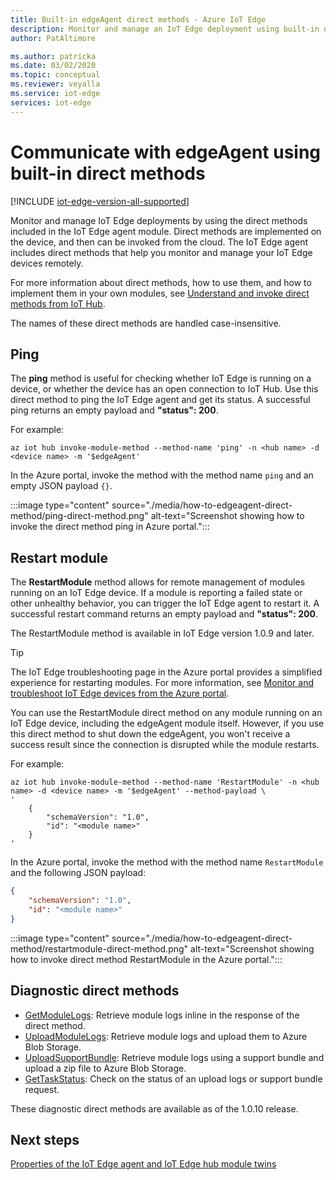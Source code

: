 ```yaml
---
title: Built-in edgeAgent direct methods - Azure IoT Edge
description: Monitor and manage an IoT Edge deployment using built-in direct methods in the IoT Edge agent runtime module
author: PatAltimore

ms.author: patricka
ms.date: 03/02/2020
ms.topic: conceptual
ms.reviewer: veyalla
ms.service: iot-edge
services: iot-edge
---
```


# Communicate with edgeAgent using built-in direct methods

[!INCLUDE [iot-edge-version-all-supported](includes/iot-edge-version-all-supported.md)]

Monitor and manage IoT Edge deployments by using the direct methods included in the IoT Edge agent module. Direct methods are implemented on the device, and then can be invoked from the cloud. The IoT Edge agent includes direct methods that help you monitor and manage your IoT Edge devices remotely.

For more information about direct methods, how to use them, and how to implement them in your own modules, see [Understand and invoke direct methods from IoT Hub](../iot-hub/iot-hub-devguide-direct-methods.md).

The names of these direct methods are handled case-insensitive.

## Ping

The **ping** method is useful for checking whether IoT Edge is running on a device, or whether the device has an open connection to IoT Hub. Use this direct method to ping the IoT Edge agent and get its status. A successful ping returns an empty payload and **"status": 200**.

For example:

```azurecli
az iot hub invoke-module-method --method-name 'ping' -n <hub name> -d <device name> -m '$edgeAgent'
```

In the Azure portal, invoke the method with the method name `ping` and an empty JSON payload `{}`.

:::image type="content" source="./media/how-to-edgeagent-direct-method/ping-direct-method.png" alt-text="Screenshot showing how to invoke the direct method ping in Azure portal.":::

## Restart module

The **RestartModule** method allows for remote management of modules running on an IoT Edge device. If a module is reporting a failed state or other unhealthy behavior, you can trigger the IoT Edge agent to restart it. A successful restart command returns an empty payload and **"status": 200**.

The RestartModule method is available in IoT Edge version 1.0.9 and later.

>[!TIP]
>The IoT Edge troubleshooting page in the Azure portal provides a simplified experience for restarting modules. For more information, see [Monitor and troubleshoot IoT Edge devices from the Azure portal](troubleshoot-in-portal.md).

You can use the RestartModule direct method on any module running on an IoT Edge device, including the edgeAgent module itself. However, if you use this direct method to shut down the edgeAgent, you won't receive a success result since the connection is disrupted while the module restarts.

For example:

```azurecli
az iot hub invoke-module-method --method-name 'RestartModule' -n <hub name> -d <device name> -m '$edgeAgent' --method-payload \
'
    {
        "schemaVersion": "1.0",
        "id": "<module name>"
    }
'
```

In the Azure portal, invoke the method with the method name `RestartModule` and the following JSON payload:

```json
{
    "schemaVersion": "1.0",
    "id": "<module name>"
}
```

:::image type="content" source="./media/how-to-edgeagent-direct-method/restartmodule-direct-method.png" alt-text="Screenshot showing how to invoke direct method RestartModule in the Azure portal.":::

## Diagnostic direct methods

* [GetModuleLogs](how-to-retrieve-iot-edge-logs.md#retrieve-module-logs): Retrieve module logs inline in the response of the direct method.
* [UploadModuleLogs](how-to-retrieve-iot-edge-logs.md#upload-module-logs): Retrieve module logs and upload them to Azure Blob Storage.
* [UploadSupportBundle](how-to-retrieve-iot-edge-logs.md#upload-support-bundle-diagnostics): Retrieve module logs using a support bundle and upload a zip file to Azure Blob Storage.
* [GetTaskStatus](how-to-retrieve-iot-edge-logs.md#get-upload-request-status): Check on the status of an upload logs or support bundle request.

These diagnostic direct methods are available as of the 1.0.10 release.

## Next steps

[Properties of the IoT Edge agent and IoT Edge hub module twins](module-edgeagent-edgehub.md)
